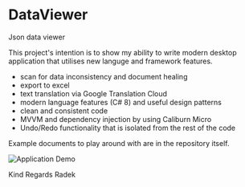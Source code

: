 # DataViewer
Json data viewer

This project's intention is to show my ability to write modern desktop application that utilises new languge and framework features.

- scan for data inconsistency and document healing
- export to excel
- text translation via Google Translation Cloud
- modern language features (C# 8) and useful design patterns
- clean and consistent code
- MVVM and dependency injection by using Caliburn Micro
- Undo/Redo functionality that is isolated from the rest of the code

Example documents to play around with are in the repository itself.

![Application Demo](DataViewerDemo.gif)

Kind Regards
Radek
